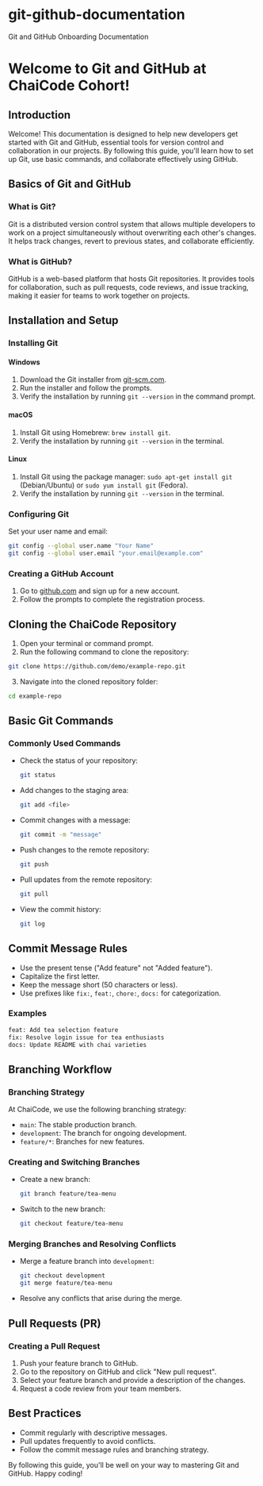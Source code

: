 # git-github-documentation
Git and GitHub Onboarding Documentation

# Welcome to Git and GitHub at ChaiCode Cohort!

## Introduction
Welcome! This documentation is designed to help new developers get started with Git and GitHub, essential tools for version control and collaboration in our projects. By following this guide, you'll learn how to set up Git, use basic commands, and collaborate effectively using GitHub.

## Basics of Git and GitHub
### What is Git?
Git is a distributed version control system that allows multiple developers to work on a project simultaneously without overwriting each other's changes. It helps track changes, revert to previous states, and collaborate efficiently.

### What is GitHub?
GitHub is a web-based platform that hosts Git repositories. It provides tools for collaboration, such as pull requests, code reviews, and issue tracking, making it easier for teams to work together on projects.

## Installation and Setup
### Installing Git
#### Windows
1. Download the Git installer from [git-scm.com](https://git-scm.com/download/win).
2. Run the installer and follow the prompts.
3. Verify the installation by running `git --version` in the command prompt.

#### macOS
1. Install Git using Homebrew: `brew install git`.
2. Verify the installation by running `git --version` in the terminal.

#### Linux
1. Install Git using the package manager: `sudo apt-get install git` (Debian/Ubuntu) or `sudo yum install git` (Fedora).
2. Verify the installation by running `git --version` in the terminal.

### Configuring Git
Set your user name and email:
```bash
git config --global user.name "Your Name"
git config --global user.email "your.email@example.com"


```

### Creating a GitHub Account
1. Go to [github.com](https://github.com) and sign up for a new account.
2. Follow the prompts to complete the registration process.

## Cloning the ChaiCode Repository
1. Open your terminal or command prompt.
2. Run the following command to clone the repository:
```bash
git clone https://github.com/demo/example-repo.git
```
3. Navigate into the cloned repository folder:
```bash
cd example-repo
```

## Basic Git Commands
### Commonly Used Commands
- Check the status of your repository:
  ```bash
  git status
  ```
- Add changes to the staging area:
  ```bash
  git add <file>
  ```
- Commit changes with a message:
  ```bash
  git commit -m "message"
  ```
- Push changes to the remote repository:
  ```bash
  git push
  ```
- Pull updates from the remote repository:
  ```bash
  git pull
  ```
- View the commit history:
  ```bash
  git log
  ```

## Commit Message Rules
- Use the present tense ("Add feature" not "Added feature").
- Capitalize the first letter.
- Keep the message short (50 characters or less).
- Use prefixes like `fix:`, `feat:`, `chore:`, `docs:` for categorization.

### Examples
```bash
feat: Add tea selection feature
fix: Resolve login issue for tea enthusiasts
docs: Update README with chai varieties
```

## Branching Workflow
### Branching Strategy
At ChaiCode, we use the following branching strategy:
- `main`: The stable production branch.
- `development`: The branch for ongoing development.
- `feature/*`: Branches for new features.

### Creating and Switching Branches
- Create a new branch:
  ```bash
  git branch feature/tea-menu
  ```
- Switch to the new branch:
  ```bash
  git checkout feature/tea-menu
  ```

### Merging Branches and Resolving Conflicts
- Merge a feature branch into `development`:
  ```bash
  git checkout development
  git merge feature/tea-menu
  ```
- Resolve any conflicts that arise during the merge.

## Pull Requests (PR)
### Creating a Pull Request
1. Push your feature branch to GitHub.
2. Go to the repository on GitHub and click "New pull request".
3. Select your feature branch and provide a description of the changes.
4. Request a code review from your team members.

## Best Practices
- Commit regularly with descriptive messages.
- Pull updates frequently to avoid conflicts.
- Follow the commit message rules and branching strategy.

By following this guide, you'll be well on your way to mastering Git and GitHub. Happy coding!
```
